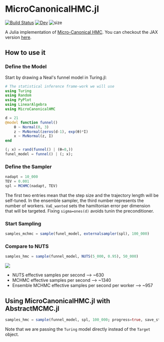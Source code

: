 # MicroCanonicalHMC.jl

[![Build Status](https://github.com/JaimeRZP/MCHMC.jl/workflows/CI/badge.svg)](https://github.com/JaimeRZP/MicroCanonicalHMC.jl/actions?query=workflow%3AMCHMC-CI+branch%3Amaster)
[![Dev](https://img.shields.io/badge/docs-dev-blue.svg)](https://jaimerzp.github.io/MicroCanonicalHMC.jl/dev/)
![size](https://img.shields.io/github/repo-size/jaimerzp/MicroCanonicalHMC.jl)

A Julia implementation of [Micro-Canonical HMC](https://arxiv.org/pdf/2212.08549.pdf). You can checkout the JAX version [here](https://github.com/JakobRobnik/MicroCanonicalHMC). 

## How to use it

### Define the Model
Start by drawing a Neal's funnel model in Turing.jl:

```julia
# The statistical inference frame-work we will use
using Turing
using Random
using PyPlot
using LinearAlgebra
using MicroCanonicalHMC

d = 21
@model function funnel()
    θ ~ Normal(0, 3)
    z ~ MvNormal(zeros(d-1), exp(θ)*I)
    x ~ MvNormal(z, I)
end

(; x) = rand(funnel() | (θ=0,))
funel_model = funnel() | (; x);
```

### Define the Sampler

```julia
nadapt = 10_000
TEV = 0.001
spl = MCHMC(nadapt, TEV)
```
The first two entries mean that the step size and the trajectory length will be self-tuned. In the ensemble sampler, the third number represents the number of workers.
`VaE_wanted` sets the hamiltonian error per dimension that will be targeted. Fixing `sigma=ones(d)` avoids tunin the preconditioner.

### Start Sampling

```julia
samples_mchmc = sample(funel_model, externalsampler(spl), 100_000)
```

### Compare to NUTS

```julia
samples_hmc = sample(funnel_model, NUTS(5_000, 0.95), 50_000)
```

![](https://raw.githubusercontent.com/JaimeRZP/MicroCanonicalHMC.jl/master/docs/src/assets/mchmc_comp.png)

- NUTS effective samples per second --> ~630
- MCHMC effective samples per second --> ~1340
- Ensemble MCHMC effective samples per second per worker --> ~957

## Using MicroCanonicalHMC.jl with AbstractMCMC.jl

```julia
samples_hmc = sample(funnel_model, spl, 100_000; progress=true, save_state=true)
```
Note that we are passing the `Turing` model directly instead of the `Target` object.
